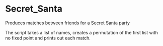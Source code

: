 Secret_Santa
============

Produces matches between friends for a Secret Santa party

The script takes a list of names, creates a permutation of the first list with
no fixed point and prints out each match.

